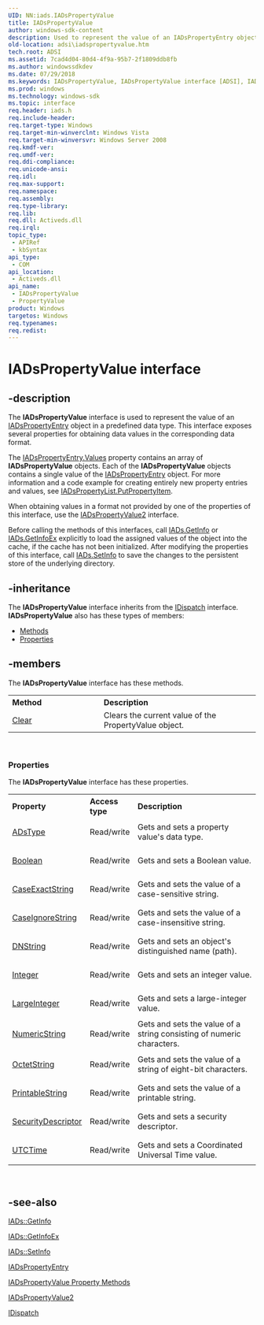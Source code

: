 ```yaml
---
UID: NN:iads.IADsPropertyValue
title: IADsPropertyValue
author: windows-sdk-content
description: Used to represent the value of an IADsPropertyEntry object in a predefined data type.
old-location: adsi\iadspropertyvalue.htm
tech.root: ADSI
ms.assetid: 7cad4d04-80d4-4f9a-95b7-2f1809ddb8fb
ms.author: windowssdkdev
ms.date: 07/29/2018
ms.keywords: IADsPropertyValue, IADsPropertyValue interface [ADSI], IADsPropertyValue interface [ADSI],described, PropertyValue, _ds_iadspropertyvalue, adsi.iadspropertyvalue, iads/IADsPropertyValue
ms.prod: windows
ms.technology: windows-sdk
ms.topic: interface
req.header: iads.h
req.include-header: 
req.target-type: Windows
req.target-min-winverclnt: Windows Vista
req.target-min-winversvr: Windows Server 2008
req.kmdf-ver: 
req.umdf-ver: 
req.ddi-compliance: 
req.unicode-ansi: 
req.idl: 
req.max-support: 
req.namespace: 
req.assembly: 
req.type-library: 
req.lib: 
req.dll: Activeds.dll
req.irql: 
topic_type:
 - APIRef
 - kbSyntax
api_type:
 - COM
api_location:
 - Activeds.dll
api_name:
 - IADsPropertyValue
 - PropertyValue
product: Windows
targetos: Windows
req.typenames: 
req.redist: 
---
```


# IADsPropertyValue interface


## -description


The <b>IADsPropertyValue</b> interface is used to represent the value of an <a href="https://msdn.microsoft.com/6c398d05-ac12-4c9a-b61a-70cd795c991f">IADsPropertyEntry</a> object in a predefined data type. This interface exposes several properties for obtaining data values in the corresponding data format.

The <a href="https://msdn.microsoft.com/73b0f6d4-55db-46cf-a781-e10bc4fcf2db">IADsPropertyEntry.Values</a> property contains an array of <b>IADsPropertyValue</b> objects. Each of the <b>IADsPropertyValue</b> objects contains a single value of the <a href="https://msdn.microsoft.com/6c398d05-ac12-4c9a-b61a-70cd795c991f">IADsPropertyEntry</a> object. For more information and a code example for creating entirely new property entries and values, see <a href="https://msdn.microsoft.com/16af5cbf-3b87-467e-8e72-0110bcf95295">IADsPropertyList.PutPropertyItem</a>.

When obtaining values in a format not provided by one of the properties of this interface, use the  <a href="https://msdn.microsoft.com/57a3b413-f658-4793-abad-358455b5b9f4">IADsPropertyValue2</a> interface.

Before calling the methods of this interfaces, call  <a href="https://msdn.microsoft.com/73ceaeb1-9a6b-449a-9851-3756736dbad7">IADs.GetInfo</a> or  <a href="https://msdn.microsoft.com/306ab953-890a-4ec9-8ec2-bea73888ea20">IADs.GetInfoEx</a> explicitly to load the assigned values of the object into the cache, if the cache has not been initialized. After modifying the properties of this interface, call  <a href="https://msdn.microsoft.com/e7ff6acd-b7c4-463d-a34f-fd793067c63a">IADs.SetInfo</a> to save the changes to the persistent store of the underlying directory.


## -inheritance

The <b xmlns:loc="http://microsoft.com/wdcml/l10n">IADsPropertyValue</b> interface inherits from the <a href="ebbff4bc-36b2-4861-9efa-ffa45e013eb5">IDispatch</a> interface. <b>IADsPropertyValue</b> also has these types of members:
<ul>
<li><a href="https://docs.microsoft.com/">Methods</a></li>
<li><a href="https://docs.microsoft.com/">Properties</a></li>
</ul>

## -members

The <b>IADsPropertyValue</b> interface has these methods.
<table class="members" id="memberListMethods">
<tr>
<th align="left" width="37%">Method</th>
<th align="left" width="63%">Description</th>
</tr>
<tr data="declared;">
<td align="left" width="37%">
<a href="https://msdn.microsoft.com/1662f507-6e1c-4f44-a40d-0eccd8091c51">Clear</a>
</td>
<td align="left" width="63%">
Clears the current value of the PropertyValue object.

</td>
</tr>
</table> 
<h3><a id="properties"></a>Properties</h3>The <b xmlns:loc="http://microsoft.com/wdcml/l10n">IADsPropertyValue</b> interface has these properties.
<table class="members" id="memberListProperties">
<tr>
<th align="left" width="27%">Property</th>
<th align="left" width="10%">Access type</th>
<th align="left" width="63%">Description</th>
</tr>
<tr data="declared;">
<td align="left" width="27%" xml:space="preserve">

<a href="https://msdn.microsoft.com/1039d4a9-bef8-457d-9a32-3743c14adef1">ADsType</a>


</td>
<td align="left" width="10%">
Read/write

</td>
<td align="left" width="63%">
Gets and sets a property value's data type.

</td>
</tr>
<tr data="declared;">
<td align="left" width="27%" xml:space="preserve">

<a href="https://msdn.microsoft.com/1039d4a9-bef8-457d-9a32-3743c14adef1">Boolean</a>


</td>
<td align="left" width="10%">
Read/write

</td>
<td align="left" width="63%">
Gets and sets a Boolean value.

</td>
</tr>
<tr data="declared;">
<td align="left" width="27%" xml:space="preserve">

<a href="https://msdn.microsoft.com/1039d4a9-bef8-457d-9a32-3743c14adef1">CaseExactString</a>


</td>
<td align="left" width="10%">
Read/write

</td>
<td align="left" width="63%">
Gets and sets the value of a case-sensitive string.

</td>
</tr>
<tr data="declared;">
<td align="left" width="27%" xml:space="preserve">

<a href="https://msdn.microsoft.com/1039d4a9-bef8-457d-9a32-3743c14adef1">CaseIgnoreString</a>


</td>
<td align="left" width="10%">
Read/write

</td>
<td align="left" width="63%">
Gets and sets the value of a case-insensitive string.

</td>
</tr>
<tr data="declared;">
<td align="left" width="27%" xml:space="preserve">

<a href="https://msdn.microsoft.com/1039d4a9-bef8-457d-9a32-3743c14adef1">DNString</a>


</td>
<td align="left" width="10%">
Read/write

</td>
<td align="left" width="63%">
Gets and sets an object's distinguished name (path).

</td>
</tr>
<tr data="declared;">
<td align="left" width="27%" xml:space="preserve">

<a href="https://msdn.microsoft.com/1039d4a9-bef8-457d-9a32-3743c14adef1">Integer</a>


</td>
<td align="left" width="10%">
Read/write

</td>
<td align="left" width="63%">
Gets and sets an integer value.

</td>
</tr>
<tr data="declared;">
<td align="left" width="27%" xml:space="preserve">

<a href="https://msdn.microsoft.com/1039d4a9-bef8-457d-9a32-3743c14adef1">LargeInteger</a>


</td>
<td align="left" width="10%">
Read/write

</td>
<td align="left" width="63%">
Gets and sets a large-integer value.

</td>
</tr>
<tr data="declared;">
<td align="left" width="27%" xml:space="preserve">

<a href="https://msdn.microsoft.com/1039d4a9-bef8-457d-9a32-3743c14adef1">NumericString</a>


</td>
<td align="left" width="10%">
Read/write

</td>
<td align="left" width="63%">
Gets and sets the value of a string consisting of numeric characters.

</td>
</tr>
<tr data="declared;">
<td align="left" width="27%" xml:space="preserve">

<a href="https://msdn.microsoft.com/1039d4a9-bef8-457d-9a32-3743c14adef1">OctetString</a>


</td>
<td align="left" width="10%">
Read/write

</td>
<td align="left" width="63%">
Gets and sets the value of a string of eight-bit characters.

</td>
</tr>
<tr data="declared;">
<td align="left" width="27%" xml:space="preserve">

<a href="https://msdn.microsoft.com/1039d4a9-bef8-457d-9a32-3743c14adef1">PrintableString</a>


</td>
<td align="left" width="10%">
Read/write

</td>
<td align="left" width="63%">
Gets and sets the value of a printable string.

</td>
</tr>
<tr data="declared;">
<td align="left" width="27%" xml:space="preserve">

<a href="https://msdn.microsoft.com/1039d4a9-bef8-457d-9a32-3743c14adef1">SecurityDescriptor</a>


</td>
<td align="left" width="10%">
Read/write

</td>
<td align="left" width="63%">
Gets and sets a security descriptor.

</td>
</tr>
<tr data="declared;">
<td align="left" width="27%" xml:space="preserve">

<a href="https://msdn.microsoft.com/1039d4a9-bef8-457d-9a32-3743c14adef1">UTCTime</a>


</td>
<td align="left" width="10%">
Read/write

</td>
<td align="left" width="63%">
Gets and sets a Coordinated Universal Time value.

</td>
</tr>
</table> 


## -see-also




<a href="https://msdn.microsoft.com/73ceaeb1-9a6b-449a-9851-3756736dbad7">IADs::GetInfo</a>



<a href="https://msdn.microsoft.com/306ab953-890a-4ec9-8ec2-bea73888ea20">IADs::GetInfoEx</a>



<a href="https://msdn.microsoft.com/e7ff6acd-b7c4-463d-a34f-fd793067c63a">IADs::SetInfo</a>



<a href="https://msdn.microsoft.com/6c398d05-ac12-4c9a-b61a-70cd795c991f">IADsPropertyEntry</a>



<a href="https://msdn.microsoft.com/1039d4a9-bef8-457d-9a32-3743c14adef1">IADsPropertyValue Property Methods</a>



<a href="https://msdn.microsoft.com/57a3b413-f658-4793-abad-358455b5b9f4">IADsPropertyValue2</a>



<a href="ebbff4bc-36b2-4861-9efa-ffa45e013eb5">IDispatch</a>
 

 

